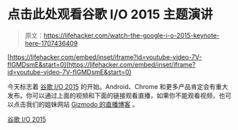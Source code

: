 # 点击此处观看谷歌 I/O 2015 主题演讲

> 原文：<https://lifehacker.com/watch-the-google-i-o-2015-keynote-here-1707436409>

 [https://lifehacker.com/embed/inset/iframe?id=youtube-video-7V-fIGMDsmE&start=0](https://lifehacker.com/embed/inset/iframe?id=youtube-video-7V-fIGMDsmE&start=0) 

今天标志着 [谷歌 I/O 2015](https://events.google.com/io2015/) 的开始。Android、Chrome 和更多产品肯定会有重大发布。你可以通过上面的视频和下面的链接观看直播，如果你不能观看视频，也可以点击我们的姐妹网站 [Gizmodo 的直播博客](http://live.gizmodo.com/our-google-i-o-liveblog-starts-right-here-right-now-1707028058) 。



[谷歌 I/O 2015](https://www.youtube.com/watch?v=7V-fIGMDsmE)